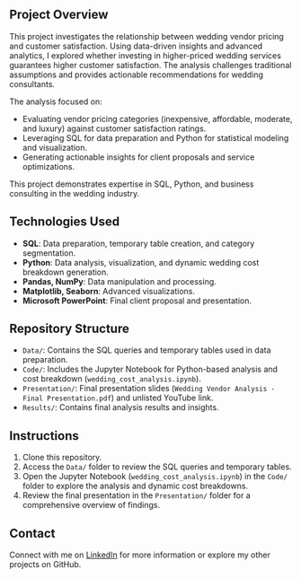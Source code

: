 ## Project Overview
This project investigates the relationship between wedding vendor pricing and customer satisfaction. Using data-driven insights and advanced analytics, I explored whether investing in higher-priced wedding services guarantees higher customer satisfaction. The analysis challenges traditional assumptions and provides actionable recommendations for wedding consultants.

The analysis focused on:
- Evaluating vendor pricing categories (inexpensive, affordable, moderate, and luxury) against customer satisfaction ratings.
- Leveraging SQL for data preparation and Python for statistical modeling and visualization.
- Generating actionable insights for client proposals and service optimizations.

This project demonstrates expertise in SQL, Python, and business consulting in the wedding industry.

## Technologies Used
- **SQL**: Data preparation, temporary table creation, and category segmentation.
- **Python**: Data analysis, visualization, and dynamic wedding cost breakdown generation.
- **Pandas, NumPy**: Data manipulation and processing.
- **Matplotlib, Seaborn**: Advanced visualizations.
- **Microsoft PowerPoint**: Final client proposal and presentation.

## Repository Structure
- `Data/`: Contains the SQL queries and temporary tables used in data preparation.
- `Code/`: Includes the Jupyter Notebook for Python-based analysis and cost breakdown (`wedding_cost_analysis.ipynb`).
- `Presentation/`: Final presentation slides (`Wedding Vendor Analysis - Final Presentation.pdf`) and unlisted YouTube link.
- `Results/`: Contains final analysis results and insights.

## Instructions
1. Clone this repository.
2. Access the `Data/` folder to review the SQL queries and temporary tables.
3. Open the Jupyter Notebook (`wedding_cost_analysis.ipynb`) in the `Code/` folder to explore the analysis and dynamic cost breakdowns.
4. Review the final presentation in the `Presentation/` folder for a comprehensive overview of findings.

## Contact
Connect with me on [LinkedIn](https://www.linkedin.com/in/stefano-compagnone98/) for more information or explore my other projects on GitHub.

